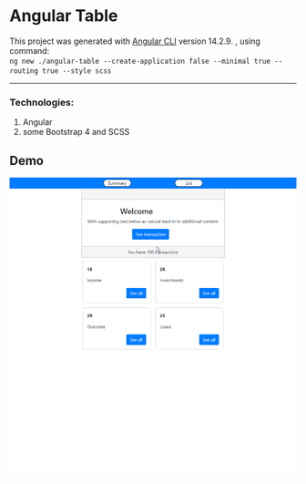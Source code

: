 # Angular Table

This project was generated with [Angular CLI](https://github.com/angular/angular-cli) version 14.2.9. , using command:
<br>
`ng new ./angular-table --create-application false --minimal true --routing true --style scss`

<hr>  

### Technologies:
1) Angular
2) some Bootstrap 4 and SCSS

## Demo
![Demo gif](./demo.gif)